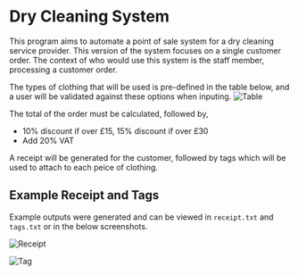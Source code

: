 # Dry Cleaning System

This program aims to automate a point of sale system for a dry cleaning service provider. This version of the system focuses on a single customer order. The context of who would use this system is the staff member, processing a customer order.

The types of clothing that will be used is pre-defined in the table below, and a user will be validated against these options when inputing.
![Table](https://i.imgur.com/qjuu5j7.png)

The total of the order must be calculated, followed by,
- 10% discount if over £15, 15% discount if over £30
- Add 20% VAT

A receipt will be generated for the customer, followed by tags which will be used to attach to each peice of clothing.
## Example Receipt and Tags

Example outputs were generated and can be viewed in `receipt.txt` and `tags.txt` or in the below screenshots.

![Receipt](https://i.imgur.com/W2kC9o5.png)

![Tag](https://i.imgur.com/rvwUr1J.png)